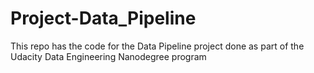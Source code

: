 # Project-Data_Pipeline
This repo has the code for the Data Pipeline project done as part of the Udacity Data Engineering Nanodegree program
